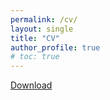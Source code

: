 ```yaml
---
permalink: /cv/
layout: single
title: "CV"
author_profile: true
# toc: true
---
```

[Download](/assets/cv.pdf)